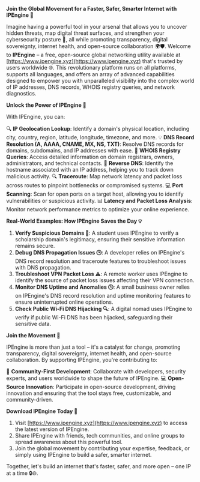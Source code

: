 **Join the Global Movement for a Faster, Safer, Smarter Internet with IPEngine 🚀**

Imagine having a powerful tool in your arsenal that allows you to uncover hidden threats, map digital threat surfaces, and strengthen your cybersecurity posture 🔐, all while promoting transparency, digital sovereignty, internet health, and open-source collaboration 🌍🛡️. Welcome to **IPEngine** – a free, open-source global networking utility available at [https://www.ipengine.xyz](https://www.ipengine.xyz) that's trusted by users worldwide 🌐. This revolutionary platform runs on all platforms, supports all languages, and offers an array of advanced capabilities designed to empower you with unparalleled visibility into the complex world of IP addresses, DNS records, WHOIS registry queries, and network diagnostics.

**Unlock the Power of IPEngine 🔑**

With IPEngine, you can:

🔍 **IP Geolocation Lookup**: Identify a domain's physical location, including city, country, region, latitude, longitude, timezone, and more.
💡 **DNS Record Resolution (A, AAAA, CNAME, MX, NS, TXT)**: Resolve DNS records for domains, subdomains, and IP addresses with ease.
📡 **WHOIS Registry Queries**: Access detailed information on domain registrars, owners, administrators, and technical contacts.
🚀 **Reverse DNS**: Identify the hostname associated with an IP address, helping you to track down malicious activity.
🔍 **Traceroute**: Map network latency and packet loss across routes to pinpoint bottlenecks or compromised systems.
💻 **Port Scanning**: Scan for open ports on a target host, allowing you to identify vulnerabilities or suspicious activity.
📊 **Latency and Packet Loss Analysis**: Monitor network performance metrics to optimize your online experience.

**Real-World Examples: How IPEngine Saves the Day 💡**

1.  **Verify Suspicious Domains 🚫**: A student uses IPEngine to verify a scholarship domain's legitimacy, ensuring their sensitive information remains secure.
2.  **Debug DNS Propagation Issues 🕒**: A developer relies on IPEngine's DNS record resolution and traceroute features to troubleshoot issues with DNS propagation.
3.  **Troubleshoot VPN Packet Loss ⚠️**: A remote worker uses IPEngine to identify the source of packet loss issues affecting their VPN connection.
4.  **Monitor DNS Uptime and Anomalies 🕒**: A small business owner relies on IPEngine's DNS record resolution and uptime monitoring features to ensure uninterrupted online operations.
5.  **Check Public Wi-Fi DNS Hijacking 🔍**: A digital nomad uses IPEngine to verify if public Wi-Fi DNS has been hijacked, safeguarding their sensitive data.

**Join the Movement 🌟**

IPEngine is more than just a tool – it's a catalyst for change, promoting transparency, digital sovereignty, internet health, and open-source collaboration. By supporting IPEngine, you're contributing to:

👥 **Community-First Development**: Collaborate with developers, security experts, and users worldwide to shape the future of IPEngine.
💻 **Open-Source Innovation**: Participate in open-source development, driving innovation and ensuring that the tool stays free, customizable, and community-driven.

**Download IPEngine Today 📡**

1.  Visit [https://www.ipengine.xyz](https://www.ipengine.xyz) to access the latest version of IPEngine.
2.  Share IPEngine with friends, tech communities, and online groups to spread awareness about this powerful tool.
3.  Join the global movement by contributing your expertise, feedback, or simply using IPEngine to build a safer, smarter internet.

Together, let's build an internet that's faster, safer, and more open – one IP at a time 🔒🌐.
